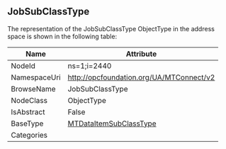 <!-- objecttype -->
## JobSubClassType
  
<!-- end of text -->
The representation of the JobSubClassType ObjectType in the address space is shown in the following table:  

|Name|Attribute|
|---|---|
|NodeId|ns=1;i=2440|
|NamespaceUri|http://opcfoundation.org/UA/MTConnect/v2|
|BrowseName|JobSubClassType|
|NodeClass|ObjectType|
|IsAbstract|False|
|BaseType|[MTDataItemSubClassType](../../ObjectTypes/MTDataItemSubClassType/readme.md)|
|Categories||

